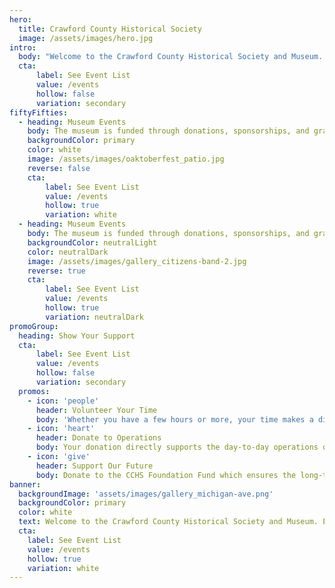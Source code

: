 ```yaml
---
hero:
  title: Crawford County Historical Society
  image: /assets/images/hero.jpg
intro: 
  body: "Welcome to the Crawford County Historical Society and Museum. Experience the rich history of Grayling and Crawford County through dynamic exhibits, interactive programs, and engaging community events that bring local stories to life."
  cta:
      label: See Event List
      value: /events
      hollow: false
      variation: secondary
fiftyFifties:
  - heading: Museum Events
    body: The museum is funded through donations, sponsorships, and grants. Find out ways you can help the museum from day-to-day operations to long term success
    backgroundColor: primary
    color: white
    image: /assets/images/oaktoberfest_patio.jpg
    reverse: false
    cta:
        label: See Event List
        value: /events
        hollow: true
        variation: white
  - heading: Museum Events
    body: The museum is funded through donations, sponsorships, and grants. Find out ways you can help the museum from day-to-day operations to long term success
    backgroundColor: neutralLight
    color: neutralDark
    image: /assets/images/gallery_citizens-band-2.jpg
    reverse: true
    cta:
        label: See Event List
        value: /events
        hollow: true
        variation: neutralDark
promoGroup:
  heading: Show Your Support
  cta:
      label: See Event List
      value: /events
      hollow: false
      variation: secondary
  promos: 
    - icon: 'people'
      header: Volunteer Your Time
      body: 'Whether you have a few hours or more, your time makes a difference'
    - icon: 'heart'
      header: Donate to Operations
      body: Your donation directly supports the day-to-day operations of CCHS helping cover essential costs 
    - icon: 'give'
      header: Support Our Future
      body: Donate to the CCHS Foundation Fund which ensures the long-term preservation of the museum and its mission
banner:
  backgroundImage: 'assets/images/gallery_michigan-ave.png'
  backgroundColor: primary
  color: white
  text: Welcome to the Crawford County Historical Society and Museum. Experience the rich history of Grayling and Crawford County through dynamic exhibits, interactive programs, and engaging community events that bring local stories to life.
  cta:
    label: See Event List
    value: /events
    hollow: true
    variation: white
---
```

